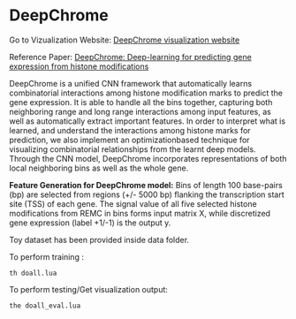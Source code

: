 # DeepChrome

Go to Vizualization Website: [DeepChrome visualization website](www.qdata.cs.virginia.edu)

Reference Paper: [DeepChrome: Deep-learning for predicting gene expression from histone modifications](https://arxiv.org/abs/1607.02078)

DeepChrome is a unified CNN framework that automatically learns combinatorial interactions among histone modification marks to predict the gene expression. It is able to handle all the bins together, capturing both neighboring range and long range interactions among input features, as well as automatically extract important features. In order to interpret what is learned, and understand the interactions among histone marks for prediction, we also implement an optimizationbased technique for visualizing combinatorial relationships from the
learnt deep models. Through the CNN model, DeepChrome incorporates representations of both local neighboring bins as well as the whole gene.

**Feature Generation for DeepChrome model:** 
Bins of length 100 base-pairs (bp) are selected from regions (+/- 5000 bp) flanking the transcription start site (TSS) of each gene. The signal value of all five selected histone modifications from REMC in bins forms input matrix X, while discretized gene expression (label +1/-1) is the output y.

Toy dataset has been provided inside data folder.

To perform training : 
```
th doall.lua
```
To perform testing/Get visualization output: 
```
the doall_eval.lua
```
